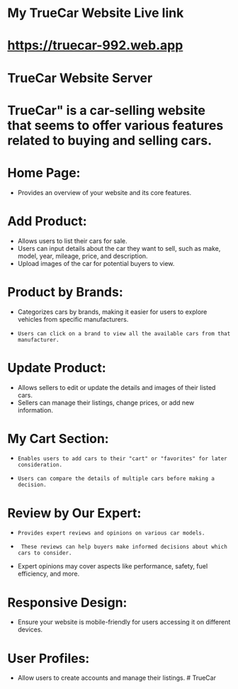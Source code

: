 # My TrueCar Website Live link
# https://truecar-992.web.app
# TrueCar Website Server




# TrueCar" is a car-selling website that seems to offer various features related to buying and selling cars.

# Home Page:
  -   Provides an overview of your website and its core features.

# Add Product:
 -    Allows users to list their cars for sale.
 -    Users can input details about the car they want to sell, such as make, model, year, mileage,  price, and description.
 -    Upload images of the car for potential buyers to view.

# Product by Brands:
 -    Categorizes cars by brands, making it easier for users to explore vehicles from specific manufacturers.
 -     Users can click on a brand to view all the available cars from that manufacturer.

 # Update Product:
 -    Allows sellers to edit or update the details and images of their listed cars.
-    Sellers can manage their listings, change prices, or add new information.

# My Cart Section:
   -     Enables users to add cars to their "cart" or "favorites" for later consideration.
   -     Users can compare the details of multiple cars before making a decision.

# Review by Our Expert:
   -     Provides expert reviews and opinions on various car models.
 -      These reviews can help buyers make informed decisions about which cars to consider.
- Expert opinions may cover aspects like performance, safety, fuel efficiency, and more.

# Responsive Design: 
- Ensure your website is mobile-friendly for users accessing it on different devices.

# User Profiles: 
- Allow users to create accounts and manage their listings.
#   T r u e C a r  
 
